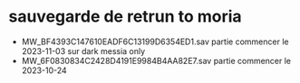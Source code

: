# sauvegarde de retrun to moria

*  MW_BF4393C147610EADF6C13199D6354ED1.sav  partie commencer le 2023-11-03 sur dark messia only
*  MW_6F0830834C2428D4191E9984B4AA82E7.sav  partie commencer le 2023-10-24


